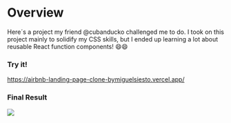 # Overview
Here´s a project my friend @cubanducko challenged me to do.
I took on this project mainly to solidify my CSS skills, but I ended up learning a lot about reusable React function components! 😄😄

### Try it!
https://airbnb-landing-page-clone-bymiguelsiesto.vercel.app/


### Final Result

![](https://github.com/MSiestoGarabana/airbnb-landing-page-clone/blob/main/AIRBNBGIFLQ.gif)
